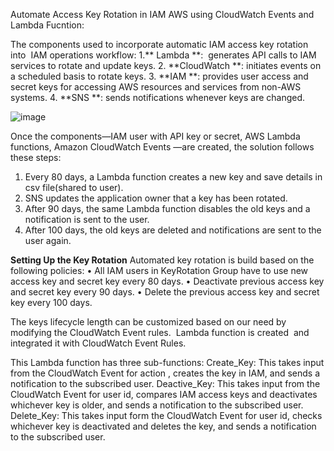 Automate Access Key Rotation in IAM AWS using CloudWatch Events and Lambda Fucntion:

The components used to incorporate automatic IAM access key rotation into  IAM operations workflow:
1.** Lambda **:  generates API calls to IAM services to rotate and update keys.
2. **CloudWatch **: initiates events on a scheduled basis to rotate keys.
3. **IAM **: provides user access and secret keys for accessing AWS resources and services from non-AWS systems.
4. **SNS **: sends notifications whenever keys are changed.


![image](https://user-images.githubusercontent.com/84247031/118375297-90b3c600-b5de-11eb-99ed-378d062930df.png)

Once the components—IAM user with API key or secret, AWS Lambda functions, Amazon CloudWatch Events —are created, the solution follows these steps:
1. Every 80 days, a Lambda function creates a new key and save details in csv file(shared to user).
2. SNS updates the application owner that a key has been rotated.
3. After 90 days, the same Lambda function disables the old keys and a notification is sent to the user.
4. After 100 days, the old keys are deleted and notifications are sent to the user again.

**Setting Up the Key Rotation**
Automated key rotation is build based on the following policies:
• All IAM users in KeyRotation Group have to use new access key and secret key every 80 days.
• Deactivate previous access key and secret key every 90 days.
• Delete the previous access key and secret key every 100 days.

The keys lifecycle length can be customized based on our need by modifying the CloudWatch Event rules.
 Lambda function is created  and integrated it with CloudWatch Event Rules.

This Lambda function has three sub-functions:
Create_Key: This takes input from the CloudWatch Event for action , creates the key in IAM, and sends a notification to the subscribed user.
Deactive_Key: This takes input from the CloudWatch Event for user id, compares IAM access keys and deactivates whichever key is older, and sends a notification to the subscribed user.
Delete_Key: This takes input form the CloudWatch Event for user id, checks whichever key is deactivated and deletes the key, and sends a notification to the subscribed user.



